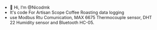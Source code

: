 - 👋 Hi, I’m @Nicodmk
- It's code For Artisan Scope Coffee Roasting data logging
- use Modbus Rtu Comunication, MAX 6675 Thermocouple sensor, DHT 22 Humidity sensor and Bluetooth HC-05.

<!---
Nicodmk/Nicodmk is a ✨ special ✨ repository because its `README.md` (this file) appears on your GitHub profile.
You can click the Preview link to take a look at your changes.
--->
